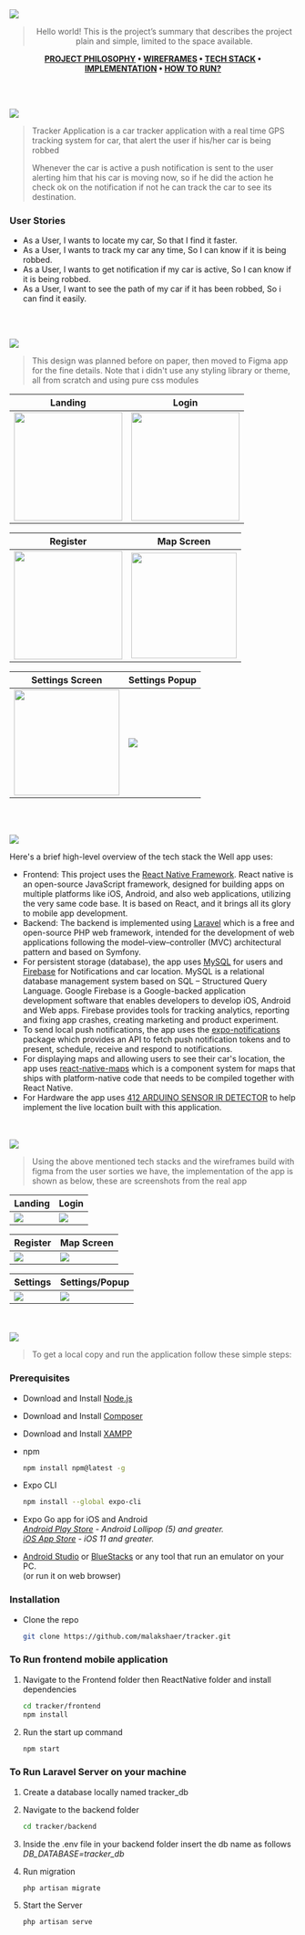 <img src="./readme/title1.svg"/>

<div align="center">

> Hello world! This is the project’s summary that describes the project plain and simple, limited to the space available.

**[PROJECT PHILOSOPHY](https://github.com/julescript/well_app#-project-philosophy) • [WIREFRAMES](https://github.com/julescript/well_app#-wireframes) • [TECH STACK](https://github.com/julescript/well_app#-tech-stack) • [IMPLEMENTATION](https://github.com/julescript/well_app#-impplementation) • [HOW TO RUN?](https://github.com/julescript/well_app#-how-to-run)**

</div>

<br><br>

<img src="./readme/title2.svg"/>

> Tracker Application is a car tracker application with a real time GPS tracking system for car, that alert the user if his/her car is being robbed
>
> Whenever the car is active a push notification is sent to the user alerting him that his car is moving now, so if he did the action he check ok on the notification if not he can track the car to see its destination.

### User Stories

- As a User, I wants to locate my car, So that I find it faster.
- As a User, I wants to track my car any time, So I can know if it is being robbed.
- As a User, I wants to get notification if my car is active, So I can know if it is being robbed.
- As a User, I want to see the path of my car if it has been robbed, So i can find it easily.

<br><br>

<img src="./readme/title3.svg"/>

> This design was planned before on paper, then moved to Figma app for the fine details.
> Note that i didn't use any styling library or theme, all from scratch and using pure css modules

| Landing                                     | Login                                      |
| ------------------------------------------- | ------------------------------------------ |
| <img src="./readme/landing.png" width=190/> | <img src="./readme/login.png" width=190 /> |

| Register                                     | Map Screen                                    |
| -------------------------------------------- | --------------------------------------------- |
| <img src="./readme/register.png" width=190/> | <img src="./readme/mapScreen.png" width=185/> |

| Settings Screen                              | Settings Popup                            |
| -------------------------------------------- | ----------------------------------------- |
| <img src="./readme/settings.png" width=185/> | <img src="./readme/settings-popup.png" /> |

<br><br>

<img src="./readme/title4.svg"/>

Here's a brief high-level overview of the tech stack the Well app uses:

- Frontend: This project uses the [React Native Framework](https://reactnative.dev/). React native is an open-source JavaScript framework, designed for building apps on multiple platforms like iOS, Android, and also web applications, utilizing the very same code base. It is based on React, and it brings all its glory to mobile app development.
- Backend: The backend is implemented using [Laravel](https://laravel.com/) which is a free and open-source PHP web framework, intended for the development of web applications following the model–view–controller (MVC) architectural pattern and based on Symfony.
- For persistent storage (database), the app uses [MySQL](https://www.mysql.com/) for users and [Firebase](https://firebase.google.com/) for Notifications and car location. MySQL is a relational database management system based on SQL – Structured Query Language. Google Firebase is a Google-backed application development software that enables developers to develop iOS, Android and Web apps. Firebase provides tools for tracking analytics, reporting and fixing app crashes, creating marketing and product experiment.
- To send local push notifications, the app uses the [expo-notifications](https://docs.expo.dev/versions/latest/sdk/notifications/) package which provides an API to fetch push notification tokens and to present, schedule, receive and respond to notifications.
- For displaying maps and allowing users to see their car's location, the app uses [react-native-maps](https://github.com/react-native-maps/react-native-maps) which is a component system for maps that ships with platform-native code that needs to be compiled together with React Native.
- For Hardware the app uses [412 ARDUINO SENSOR IR DETECTOR](https://katgates.com/En/product_det/434693) to help implement the live location built with this application.

<br><br>
<img src="./readme/title5.svg"/>

> Using the above mentioned tech stacks and the wireframes build with figma from the user sorties we have, the implementation of the app is shown as below, these are screenshots from the real app

| Landing                                | Login                                |
| -------------------------------------- | ------------------------------------ |
| <img src="./readme/real-landing.png"/> | <img src="./readme/real-login.png"/> |

| Register                                | Map Screen                         |
| --------------------------------------- | ---------------------------------- |
| <img src="./readme/real-register.png"/> | <img src="./readme/real-map.png"/> |

| Settings                                | Settings/Popup                                |
| --------------------------------------- | --------------------------------------------- |
| <img src="./readme/real-settings.png"/> | <img src="./readme/real-settings-popup.png"/> |

<br><br>
<img src="./readme/title6.svg"/>

> To get a local copy and run the application follow these simple steps:

### Prerequisites

- Download and Install [Node.js](https://nodejs.org/en/)
- Download and Install [Composer](https://getcomposer.org/)
- Download and Install [XAMPP](https://www.apachefriends.org/)

- npm
  ```sh
  npm install npm@latest -g
  ```
- Expo CLI
  ```sh
  npm install --global expo-cli
  ```
- Expo Go app for iOS and Android
  <br> _[Android Play Store](https://play.google.com/store/apps/details?id=host.exp.exponent) - Android Lollipop (5) and greater._
  <br> _[iOS App Store](https://apps.apple.com/app/expo-go/id982107779) - iOS 11 and greater._

- [Android Studio](https://developer.android.com/) or [BlueStacks](bluestacks.com) or any tool that run an emulator on your PC.
  <br>(or run it on web browser)

### Installation

- Clone the repo
  ```sh
  git clone https://github.com/malakshaer/tracker.git
  ```

### To Run frontend mobile application

1. Navigate to the Frontend folder then ReactNative folder and install dependencies
   ```sh
   cd tracker/frontend
   npm install
   ```
2. Run the start up command
   ```sh
   npm start
   ```

### To Run Laravel Server on your machine

1. Create a database locally named tracker_db
2. Navigate to the backend folder
   ```sh
   cd tracker/backend
   ```
3. Inside the .env file in your backend folder insert the db name as follows
   <br> _DB_DATABASE=tracker_db_

4. Run migration
   ```sh
   php artisan migrate
   ```
5. Start the Server
   ```sh
   php artisan serve
   ```

